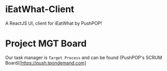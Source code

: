 # iEatWhat-Client
A ReactJS UI, client for iEatWhat by PushPOP!

# Project MGT Board
Our task manager is `Target Process` and can be found (PushPOP's SCRUM Board)[https://push.tpondemand.com]
